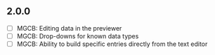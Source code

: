 ## 2.0.0

- [ ] MGCB: Editing data in the previewer
- [ ] MGCB: Drop-downs for known data types
- [ ] MGCB: Ability to build specific entries directly from the text editor
